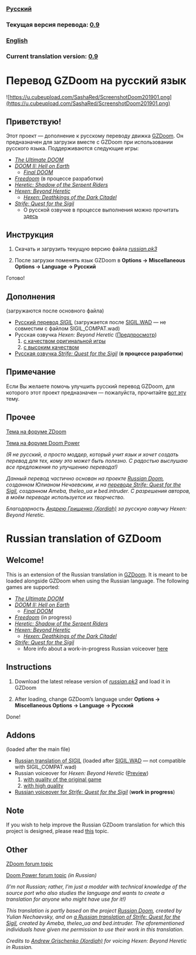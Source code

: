 ### [Русский](#перевод-gzdoom-на-русский-язык)
### Текущая версия перевода: [0.9](https://github.com/Nemrtvi/gzdoom-russian-translation/releases/tag/0.9)

### [English](#russian-translation-of-gzdoom)
### Current translation version: [0.9](https://github.com/Nemrtvi/gzdoom-russian-translation/releases/tag/0.9)

# Перевод GZDoom на русский язык
![https://u.cubeupload.com/SashaRed/ScreenshotDoom201901.png](https://u.cubeupload.com/SashaRed/ScreenshotDoom201901.png)

## Приветствую!

Этот проект — дополнение к русскому переводу движка [GZDoom](https://zdoom.org/index). Он предназначен для загрузки вместе с GZDoom при использовании русского языка. Поддерживаются следующие игры:
- [*The Ultimate DOOM*](https://ru.wikipedia.org/wiki/Doom_(игра,_1993))
- [*DOOM II: Hell on Earth*](https://ru.wikipedia.org/wiki/Doom_II:_Hell_on_Earth)
	- [*Final DOOM*](https://ru.wikipedia.org/wiki/Final_Doom)
- [*Freedoom*](https://freedoom.github.io/) (в процессе разработки)
- [*Heretic: Shadow of the Serpent Riders*](https://ru.wikipedia.org/wiki/Heretic)
- [*Hexen: Beyond Heretic*](https://ru.wikipedia.org/wiki/Hexen)
	- [*Hexen: Deathkings of the Dark Citadel*](https://ru.wikipedia.org/wiki/Hexen#Deathkings_of_the_Dark_Citadel)
- [*Strife: Quest for the Sigil*](https://ru.wikipedia.org/wiki/Strife)
	- О русской озвучке в процессе выполнения можно прочитать [здесь](https://i.iddqd.ru/viewtopic.php?p=106743)

## Инструкция

1. Скачать и загрузить текущую версию файла [*russian.pk3*](https://github.com/Nemrtvi/gzdoom-russian-translation/releases)

2. После загрузки поменять язык GZDoom в **Options → Miscellaneous Options → Language → Русский**

Готово!

## Дополнения

(загружаются после основного файла)

- [Русский перевод *SIGIL*](https://www.dropbox.com/s/0noi9rv62wu82pk/sigil_rus.pk3?dl=1) (загружается после [SIGIL.WAD](https://www.romerogames.ie/si6il) — не совместим с файлом SIGIL_COMPAT.wad)
- Русская озвучка *Hexen: Beyond Heretic* ([Предпросмотр](https://www.youtube.com/watch?v=X0qw1KC07LU))
	1. [с качеством оригинальной игры](https://www.dropbox.com/s/psieluqgootdwho/rus_hexen_voice.pk3?dl=1)
	2. [с высоким качеством](https://www.dropbox.com/s/46r5ugr6zidklqf/rus_hexen_voice_hq.pk3?dl=1)
- [Русская озвучка *Strife: Quest for the Sigil*](https://forum.zdoom.org/viewtopic.php?f=46&t=63476) (**в процессе разработки**)

## Примечание

Если Вы желаете помочь улучшить русский перевод GZDoom, для которого этот проект предназначен — пожалуйста, прочитайте [вот эту](https://forum.zdoom.org/viewtopic.php?f=49&t=63737) тему.

## Прочее

[Тема на форуме ZDoom](https://forum.zdoom.org/viewtopic.php?f=19&t=58872)

[Тема на форуме Doom Power](https://i.iddqd.ru/viewtopic.php?t=1492)

*(Я не русский, а просто моддер, который учит язык и хочет создать перевод для тех, кому это может быть полезно. С радостью выслушаю все предложения по улучшению перевода!)*

*Данный перевод частично основан на проекте [Russian Doom](https://github.com/JNechaevsky/russian-doom), созданном Юлианом Нечаевским, и на [переводе Strife: Quest for the Sigil](http://arc.iddqd.ru/14072015/viewtopic.php?t=5331), созданном Ameba, theleo\_ua и bed.intruder. С разрешения авторов, в моём переводе используется их творчество.*

*Благодарность [Андрею Грищенко (Xordiah)](https://soundcloud.com/xordiah) за русскую озвучку Hexen: Beyond Heretic.*

# Russian translation of GZDoom

## Welcome!

This is an extension of the Russian translation in [GZDoom](https://zdoom.org/index). It is meant to be loaded alongside GZDoom when using the Russian language. The following games are supported:
- [*The Ultimate DOOM*](https://en.wikipedia.org/wiki/Doom_(1993_video_game))
- [*DOOM II: Hell on Earth*](https://en.wikipedia.org/wiki/Doom_II:_Hell_on_Earth)
	- [*Final DOOM*](https://en.wikipedia.org/wiki/Final_Doom)
- [*Freedoom*](https://freedoom.github.io/) (in progress)
- [*Heretic: Shadow of the Serpent Riders*](https://en.wikipedia.org/wiki/Heretic)
- [*Hexen: Beyond Heretic*](https://en.wikipedia.org/wiki/Hexen)
	- [*Hexen: Deathkings of the Dark Citadel*](https://en.wikipedia.org/wiki/Hexen:_Beyond_Heretic#Deathkings_of_the_Dark_Citadel)
- [*Strife: Quest for the Sigil*](https://en.wikipedia.org/wiki/Strife_(1996_video_game))
	- More info about a work-in-progress Russian voiceover [here](https://i.iddqd.ru/viewtopic.php?p=106743)

## Instructions

1. Download the latest release version of [*russian.pk3*](https://github.com/Nemrtvi/gzdoom-russian-translation/releases) and load it in GZDoom

2. After loading, change GZDoom’s language under **Options → Miscellaneous Options → Language → Русский**

Done!

## Addons

(loaded after the main file)

- [Russian translation of *SIGIL*](https://www.dropbox.com/s/0noi9rv62wu82pk/sigil_rus.pk3?dl=1) (loaded after [SIGIL.WAD](https://www.romerogames.ie/si6il) — not compatible with SIGIL_COMPAT.wad)
- Russian voiceover for *Hexen: Beyond Heretic* ([Preview](https://www.youtube.com/watch?v=X0qw1KC07LU))
	1. [with quality of the original game](https://www.dropbox.com/s/psieluqgootdwho/rus_hexen_voice.pk3?dl=1)
	2. [with high quality](https://www.dropbox.com/s/46r5ugr6zidklqf/rus_hexen_voice_hq.pk3?dl=1)
- [Russian voiceover for *Strife: Quest for the Sigil*](https://forum.zdoom.org/viewtopic.php?f=46&t=63476) (**work in progress**)

## Note

If you wish to help improve the Russian GZDoom translation for which this project is designed, please read [this](https://forum.zdoom.org/viewtopic.php?f=49&t=63737) topic.

## Other

[ZDoom forum topic](https://forum.zdoom.org/viewtopic.php?f=19&t=58872)

[Doom Power forum topic](https://i.iddqd.ru/viewtopic.php?t=1492) *(in Russian)*

*(I’m not Russian; rather, I’m just a modder with technical knowledge of the source port who also studies the language and wants to create a translation for anyone who might have use for it!)*

*This translation is partly based on the project [Russian Doom](https://github.com/JNechaevsky/russian-doom), created by Yulian Nechaevsky, and on [a Russian translation of Strife: Quest for the Sigil](http://arc.iddqd.ru/14072015/viewtopic.php?t=5331), created by Ameba, theleo_ua and bed.intruder. The aforementioned individuals have given me permission to use their work in this translation.*

*Credits to [Andrew Grischenko (Xordiah)](https://soundcloud.com/xordiah) for voicing Hexen: Beyond Heretic in Russian.*

